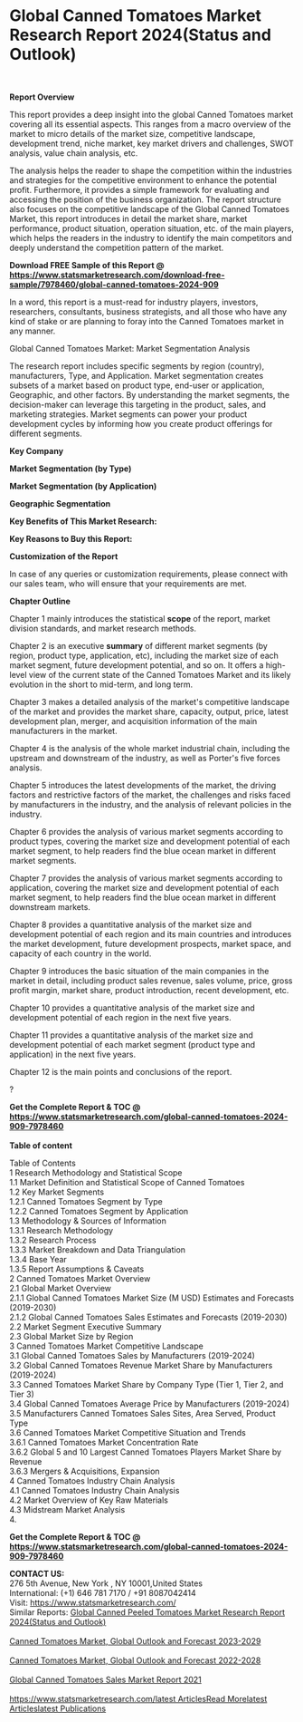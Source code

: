 <h1>Global Canned Tomatoes Market Research Report 2024(Status and Outlook)</h1><br/><p><strong>Report Overview</strong></p><p>This report provides a deep insight into the global Canned Tomatoes market covering all its essential aspects. This ranges from a macro overview of the market to micro details of the market size, competitive landscape, development trend, niche market, key market drivers and challenges, SWOT analysis, value chain analysis, etc.</p><p>The analysis helps the reader to shape the competition within the industries and strategies for the competitive environment to enhance the potential profit. Furthermore, it provides a simple framework for evaluating and accessing the position of the business organization. The report structure also focuses on the competitive landscape of the Global Canned Tomatoes Market, this report introduces in detail the market share, market performance, product situation, operation situation, etc. of the main players, which helps the readers in the industry to identify the main competitors and deeply understand the competition pattern of the market.</p><p><strong>Download FREE Sample of this Report @ <a href="https://www.statsmarketresearch.com/download-free-sample/7978460/global-canned-tomatoes-2024-909">https://www.statsmarketresearch.com/download-free-sample/7978460/global-canned-tomatoes-2024-909</a></strong></p><p>In a word, this report is a must-read for industry players, investors, researchers, consultants, business strategists, and all those who have any kind of stake or are planning to foray into the Canned Tomatoes market in any manner.</p><p>Global Canned Tomatoes Market: Market Segmentation Analysis</p><p>The research report includes specific segments by region (country), manufacturers, Type, and Application. Market segmentation creates subsets of a market based on product type, end-user or application, Geographic, and other factors. By understanding the market segments, the decision-maker can leverage this targeting in the product, sales, and marketing strategies. Market segments can power your product development cycles by informing how you create product offerings for different segments.</p><p><strong>Key Company</strong></p><p><strong>Market Segmentation (by Type)</strong></p><p><strong>Market Segmentation (<strong>by Application</strong>)</strong></p><p><strong>Geographic Segmentation</strong></p><p><strong>Key Benefits of This Market Research:</strong></p><p><strong>Key <strong>Reasons to Buy</strong> this Report:</strong></p><p><strong>Customization of the Report</strong></p><p>In case of any queries or customization requirements, please connect with our sales team, who will ensure that your requirements are met.</p><p><strong>Chapter Outline</strong></p><p>Chapter 1 mainly introduces the statistical <strong>scope</strong> of the report, market division standards, and market research methods.</p><p>Chapter 2 is an executive <strong>summary</strong> of different market segments (by region, product type, application, etc), including the market size of each market segment, future development potential, and so on. It offers a high-level view of the current state of the Canned Tomatoes Market and its likely evolution in the short to mid-term, and long term.</p><p>Chapter 3 makes a detailed analysis of the market's competitive landscape of the market and provides the market share, capacity, output, price, latest development plan, merger, and acquisition information of the main manufacturers in the market.</p><p>Chapter 4 is the analysis of the whole market industrial chain, including the upstream and downstream of the industry, as well as Porter's five forces analysis.</p><p>Chapter 5 introduces the latest developments of the market, the driving factors and restrictive factors of the market, the challenges and risks faced by manufacturers in the industry, and the analysis of relevant policies in the industry.</p><p>Chapter 6 provides the analysis of various market segments according to product types, covering the market size and development potential of each market segment, to help readers find the blue ocean market in different market segments.</p><p>Chapter 7 provides the analysis of various market segments according to application, covering the market size and development potential of each market segment, to help readers find the blue ocean market in different downstream markets.</p><p>Chapter 8 provides a quantitative analysis of the market size and development potential of each region and its main countries and introduces the market development, future development prospects, market space, and capacity of each country in the world.</p><p>Chapter 9 introduces the basic situation of the main companies in the market in detail, including product sales revenue, sales volume, price, gross profit margin, market share, product introduction, recent development, etc.</p><p>Chapter 10 provides a quantitative analysis of the market size and development potential of each region in the next five years.</p><p>Chapter 11 provides a quantitative analysis of the market size and development potential of each market segment (product type and application) in the next five years.</p><p>Chapter 12 is the main points and conclusions of the report.</p><p>? </p><div><b>Get the Complete Report & TOC @ <a href="https://www.statsmarketresearch.com/global-canned-tomatoes-2024-909-7978460">https://www.statsmarketresearch.com/global-canned-tomatoes-2024-909-7978460</a></b></div><br><b>Table of content</b><p>Table of Contents<br />1 Research Methodology and Statistical Scope<br />1.1 Market Definition and Statistical Scope of Canned Tomatoes<br />1.2 Key Market Segments<br />1.2.1 Canned Tomatoes Segment by Type<br />1.2.2 Canned Tomatoes Segment by Application<br />1.3 Methodology & Sources of Information<br />1.3.1 Research Methodology<br />1.3.2 Research Process<br />1.3.3 Market Breakdown and Data Triangulation<br />1.3.4 Base Year<br />1.3.5 Report Assumptions & Caveats<br />2 Canned Tomatoes Market Overview<br />2.1 Global Market Overview<br />2.1.1 Global Canned Tomatoes Market Size (M USD) Estimates and Forecasts (2019-2030)<br />2.1.2 Global Canned Tomatoes Sales Estimates and Forecasts (2019-2030)<br />2.2 Market Segment Executive Summary<br />2.3 Global Market Size by Region<br />3 Canned Tomatoes Market Competitive Landscape<br />3.1 Global Canned Tomatoes Sales by Manufacturers (2019-2024)<br />3.2 Global Canned Tomatoes Revenue Market Share by Manufacturers (2019-2024)<br />3.3 Canned Tomatoes Market Share by Company Type (Tier 1, Tier 2, and Tier 3)<br />3.4 Global Canned Tomatoes Average Price by Manufacturers (2019-2024)<br />3.5 Manufacturers Canned Tomatoes Sales Sites, Area Served, Product Type<br />3.6 Canned Tomatoes Market Competitive Situation and Trends<br />3.6.1 Canned Tomatoes Market Concentration Rate<br />3.6.2 Global 5 and 10 Largest Canned Tomatoes Players Market Share by Revenue<br />3.6.3 Mergers & Acquisitions, Expansion<br />4 Canned Tomatoes Industry Chain Analysis<br />4.1 Canned Tomatoes Industry Chain Analysis<br />4.2 Market Overview of Key Raw Materials<br />4.3 Midstream Market Analysis<br />4.<br><div><b>Get the Complete Report & TOC @ <a href="https://www.statsmarketresearch.com/global-canned-tomatoes-2024-909-7978460">https://www.statsmarketresearch.com/global-canned-tomatoes-2024-909-7978460</a></b></div></p> <b>CONTACT US:</b><br>276 5th Avenue, New York , NY 10001,United States<br>International: (+1) 646 781 7170 / +91 8087042414<br>Visit: <a href="https://www.statsmarketresearch.com/">https://www.statsmarketresearch.com/</a><br>Similar Reports: <a href="https://www.statsmarketresearch.com/global-canned-tomatoes-2024-909-7978460">Global Canned Peeled Tomatoes Market Research Report 2024(Status and Outlook)</a><br/><br/><a href="https://www.statsmarketresearch.com/global-canned-tomatoes-2024-909-7978460">Canned Tomatoes Market, Global Outlook and Forecast 2023-2029</a><br/><br/><a href="https://www.statsmarketresearch.com/global-canned-tomatoes-2024-909-7978460">Canned Tomatoes Market, Global Outlook and Forecast 2022-2028</a><br/><br/><a href="https://www.statsmarketresearch.com/global-canned-tomatoes-2024-909-7978460">Global Canned Tomatoes Sales Market Report 2021</a><br/><br/><a href="https://gyeongbokgung.com">https://www.statsmarketresearch.com/</a><a href="https://hallyeomaritime.com">latest Articles</a><a href="https://jingwansa.com">Read More</a><a href=https://nguoiviet.jp/">latest Articles</a><a href="https://www.intelmarketresearch.com/">latest Publications</a>